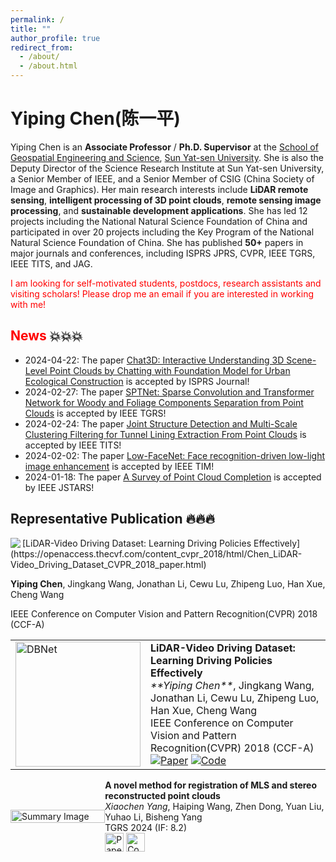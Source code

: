 ```yaml
---
permalink: /
title: ""
author_profile: true
redirect_from: 
  - /about/
  - /about.html
---
```


# Yiping Chen(陈一平)

Yiping Chen is an **Associate Professor** / **Ph.D. Supervisor** at the [School of Geospatial Engineering and Science](https://sges.sysu.edu.cn/), [Sun Yat-sen University](https://www.sysu.edu.cn/). She is also the Deputy Director of the Science Research Institute at Sun Yat-sen University, a Senior Member of IEEE, and a Senior Member of CSIG (China Society of Image and Graphics). Her main research interests include **LiDAR remote sensing**, **intelligent processing of 3D point clouds**, **remote sensing image processing**, and **sustainable development applications**. She has led 12 projects including the National Natural Science Foundation of China and participated in over 20 projects including the Key Program of the National Natural Science Foundation of China. She has published **50+** papers in major journals and conferences, including ISPRS JPRS, CVPR, IEEE TGRS, IEEE TITS, and JAG.

<font color=Red>I am looking for self-motivated students, postdocs, research assistants and visiting scholars! Please drop me an email if you are interested in working with me!</font>

## <font color=Red>News</font> 💥💥💥
- 2024-04-22: The paper [Chat3D: Interactive Understanding 3D Scene-Level Point Clouds by Chatting with Foundation Model for Urban Ecological Construction](https://www.sciencedirect.com/science/article/pii/S0924271624001849) is accepted by ISPRS Journal!
- 2024-02-27: The paper [SPTNet: Sparse Convolution and Transformer Network for Woody and Foliage Components Separation from Point Clouds](https://ieeexplore.ieee.org/abstract/document/10466757) is accepted by IEEE TGRS!
- 2024-02-24: The paper [Joint Structure Detection and Multi-Scale Clustering Filtering for Tunnel Lining Extraction From Point Clouds](https://ieeexplore.ieee.org/abstract/document/10492659) is accepted by IEEE TITS!
- 2024-02-02: The paper [Low-FaceNet: Face recognition-driven low-light image enhancement](https://ieeexplore.ieee.org/abstract/document/10476748) is accepted by IEEE TIM!
- 2024-01-18: The paper [A Survey of Point Cloud Completion](https://ieeexplore.ieee.org/abstract/document/10433645) is accepted by IEEE JSTARS!

## Representative Publication 🔥🔥🔥
<img align="left" src="https://raw.githubusercontent.com/mzlogin/mzlogin.github.io/master/images/posts/markdown/demo.png"/>
[LiDAR-Video Driving Dataset: Learning Driving Policies Effectively](https://openaccess.thecvf.com/content_cvpr_2018/html/Chen_LiDAR-Video_Driving_Dataset_CVPR_2018_paper.html)

**Yiping Chen**, Jingkang Wang, Jonathan Li, Cewu Lu, Zhipeng Luo, Han Xue, Cheng Wang

IEEE Conference on Computer Vision and Pattern Recognition(CVPR) 2018 (CCF-A)
<table style="border-collapse: collapse;" border="0">
  <tr>
    <td style="border: none;">
      <img src="https://raw.githubusercontent.com/mzlogin/mzlogin.github.io/master/images/posts/markdown/demo.png" alt="DBNet" width="200"/>
    </td>
    <td style="border: none;">
      <strong>LiDAR-Video Driving Dataset: Learning Driving Policies Effectively</strong><br>
      <em>**Yiping Chen**</em>, Jingkang Wang, Jonathan Li, Cewu Lu, Zhipeng Luo, Han Xue, Cheng Wang<br>
      IEEE Conference on Computer Vision and Pattern Recognition(CVPR) 2018 (CCF-A)<br>
      <a href="URL_to_paper"><img src="📃" alt="Paper"/></a>
      <a href="URL_to_code"><img src=":github" alt="Code"/></a>
    </td>
  </tr>
</table>
<div style="display: flex; align-items: center; width: 100%;">
  <div style="flex: 30%;">
    <img src="URL_to_image" alt="Summary Image" style="width: 100%;"/>
  </div>
  <div style="flex: 70%;">
    <strong>A novel method for registration of MLS and stereo reconstructed point clouds</strong><br>
    <em>Xiaochen Yang</em>, Haiping Wang, Zhen Dong, Yuan Liu, Yuhao Li, Bisheng Yang<br>
    TGRS 2024 (IF: 8.2)<br>
    <a href="URL_to_paper"><img src="link_to_paper_icon" alt="Paper" width="30"/></a>
    <a href="URL_to_code"><img src="link_to_code_icon" alt="Code" width="30"/></a>
  </div>
</div>




